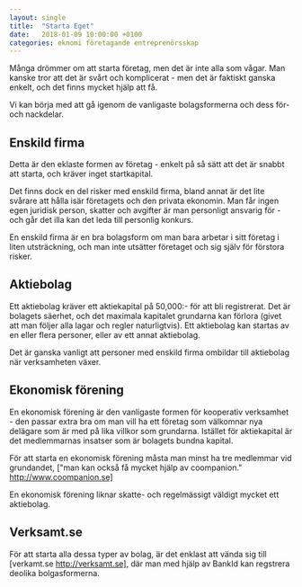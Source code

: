 ```yaml
---
layout: single
title:  "Starta Eget"
date:   2018-01-09 10:00:00 +0100
categories: eknomi företagande entreprenörsskap 
---
```

Många drömmer om att starta företag, men det är inte alla som vågar. Man kanske tror att det är svårt och komplicerat - men det är faktiskt ganska enkelt, och det finns mycket hjälp att få.

Vi kan börja med att gå igenom de vanligaste bolagsformerna och dess för- och nackdelar.

## Enskild firma
Detta är den eklaste formen av företag - enkelt på så sätt att det är snabbt att starta, och kräver inget startkapital.

Det finns dock en del risker med enskild firma, bland annat är det lite svårare att hålla isär företagets och den privata ekonomin. Man får ingen egen juridisk person, skatter och avgifter är man personligt ansvarig för - och går det illa kan det leda till personlig konkurs.

En enskild firma är en bra bolagsform om man bara arbetar i sitt företag i liten utsträckning, och man inte utsätter företaget och sig själv för förstora risker.


## Aktiebolag
Ett aktiebolag kräver ett aktiekapital på 50,000:- för att bli registrerat. Det är bolagets säerhet, och det maximala kapitalet grundarna kan förlora (givet att man följer alla lagar och regler naturligtvis). Ett aktiebolag kan startas av en eller flera personer, eller av ett annat aktiebolag.

Det är ganska vanligt att personer med enskild firma ombildar till aktiebolag när verksamheten växer.

## Ekonomisk förening

En ekonomisk förening är den vanligaste formen för kooperativ verksamhet - den passar extra bra om man vill ha ett företag som välkomnar nya delägare som är med på lika villkor som grundarna. Istället för aktiekapital är det medlemmarnas insatser som är bolagets bundna kapital.

För att starta en ekonomisk förening måsta man minst ha tre medlemmar vid grundandet, ["man kan också få mycket hjälp av coompanion." http://www.coompanion.se]

En ekonomisk förening liknar skatte- och regelmässigt väldigt mycket ett aktiebolag.

## Verksamt.se

För att starta alla dessa typer av bolag, är det enklast att vända sig till [verkamt.se http://verksamt.se], där man med hjälp av BankId kan regstrera deolika bolgasformerna.